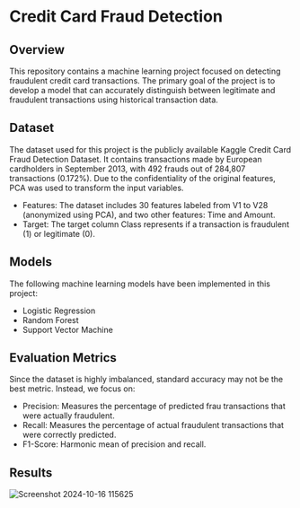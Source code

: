 
# Credit Card Fraud Detection

## Overview

This repository contains a machine learning project focused on detecting fraudulent credit card transactions. The primary goal of the project is to develop a model that can accurately distinguish between legitimate and fraudulent transactions using historical transaction data.

## Dataset

The dataset used for this project is the publicly available Kaggle Credit Card Fraud Detection Dataset. It contains transactions made by European cardholders in September 2013, with 492 frauds out of 284,807 transactions (0.172%). Due to the confidentiality of the original features, PCA was used to transform the input variables.

- Features: The dataset includes 30 features labeled from V1 to V28 (anonymized using PCA), and two other features: Time and Amount.
- Target: The target column Class represents if a transaction is fraudulent (1) or legitimate (0).

## Models

The following machine learning models have been implemented in this project:
- Logistic Regression
- Random Forest
- Support Vector Machine

## Evaluation Metrics

Since the dataset is highly imbalanced, standard accuracy may not be the best metric. Instead, we focus on:
- Precision: Measures the percentage of predicted frau transactions that were actually fraudulent.
- Recall: Measures the percentage of actual fraudulent transactions that were correctly predicted.
- F1-Score: Harmonic mean of precision and recall.

## Results
![Screenshot 2024-10-16 115625](https://github.com/user-attachments/assets/0ef3f9c2-5c5e-4055-9d79-7599e36fabcd)

